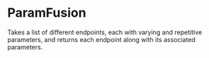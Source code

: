 # ParamFusion
Takes a list of different endpoints, each with varying and repetitive parameters, and returns each endpoint along with its associated parameters.

